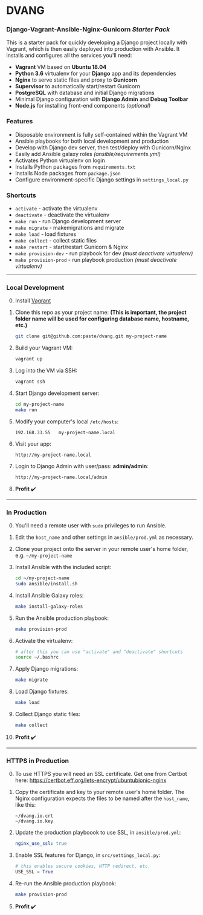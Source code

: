 DVANG
=======

### Django-Vagrant-Ansible-Nginx-Gunicorn *Starter Pack*

This is a starter pack for quickly developing a Django project locally with Vagrant, which is then easily deployed into production with Ansible. It installs and configures all the services you'll need:
 - **Vagrant** VM based on **Ubuntu 18.04**
 - **Python 3.6** virtualenv for your **Django** app and its dependencies
 - **Nginx** to serve static files and proxy to **Gunicorn**
 - **Supervisor** to automatically start/restart Gunicorn
 - **PostgreSQL** with database and initial Django migrations
 - Minimal Django configuration with **Django Admin** and **Debug Toolbar**
 - **Node.js** for installing front-end components *(optional)*

### Features
- Disposable environment is fully self-contained within the Vagrant VM
- Ansible playbooks for both local development and production
- Develop with Django dev server, then test/deploy with Gunicorn/Nginx
- Easily add Ansible galaxy roles *(ansible/requirements.yml)*
- Activates Python virtualenv on login
- Installs Python packages from `requirements.txt`
- Installs Node packages from `package.json`
- Configure environment-specific Django settings in `settings_local.py`

### Shortcuts
- `activate` - activate the virtualenv 
- `deactivate` - deactivate the virtualenv 
- `make run` - run Django development server 
- `make migrate` - makemigrations and migrate 
- `make load` - load fixtures 
- `make collect` - collect static files 
- `make restart` - start/restart Gunicorn & Nginx
- `make provision-dev` - run playbook for dev *(must deactivate virtualenv)*
- `make provision-prod` - run playbook production *(must deactivate virtualenv)*
----

### Local Development

0. Install [Vagrant](https://www.vagrantup.com/)

0. Clone this repo as your project name: **(This is important, the project folder name will be used for configuring database name, hostname, etc.)**
    ```sh
    git clone git@github.com:paste/dvang.git my-project-name
    ```

0. Build your Vagrant VM:

    ```sh
    vagrant up
    ```

0. Log into the VM via SSH:
    ```sh
    vagrant ssh
    ```

0. Start Django development server:
    ```sh
    cd my-project-name
    make run
    ```

0. Modify your computer's local `/etc/hosts`:

    ```
    192.168.33.55   my-project-name.local
    ```

0. Visit your app:
    ```
    http://my-project-name.local
    ```

0. Login to Django Admin with user/pass: **admin/admin**:
    ```
    http://my-project-name.local/admin
    ```


0. **Profit** :heavy_check_mark:


----

### In Production

0. You'll need a remote user with `sudo` privileges to run Ansible.

0. Edit the `host_name` and other settings in `ansible/prod.yml` as necessary.

0. Clone your project onto the server in your remote user's home folder, e.g. `~/my-project-name`

0. Install Ansible with the included script:
    ```sh
    cd ~/my-project-name
    sudo ansible/install.sh
    ```

0. Install Ansible Galaxy roles:
    ```sh
    make install-galaxy-roles
    ```

0. Run the Ansible production playbook:
    ```sh
    make provision-prod
    ```

0. Activate the virtualenv:
    ```sh
    # after this you can use "activate" and "deactivate" shortcuts
    source ~/.bashrc
    ```

0. Apply Django migrations:
    ```sh
    make migrate
    ```

0. Load Django fixtures:
    ```sh
    make load
    ```

0. Collect Django static files:
    ```sh
    make collect
    ```

0. **Profit** :heavy_check_mark:


----

### HTTPS in Production

0. To use HTTPS you will need an SSL certificate. Get one from Certbot here: https://certbot.eff.org/lets-encrypt/ubuntubionic-nginx

0. Copy the certificate and key to your remote user's home folder. The Nginx configuration expects the files to be named after the `host_name`, like this:  
    ```
    ~/dvang.io.crt
    ~/dvang.io.key
    ```

0. Update the production playboook to use SSL, in `ansible/prod.yml`:  
    ```yaml
    nginx_use_ssl: true
    ```

0. Enable SSL features for Django, in `src/settings_local.py`:  
    ```py
    # this enables secure cookies, HTTP redirect, etc.
    USE_SSL = True
    ```

0. Re-run the Ansible production playbook:
    ```sh
    make provision-prod
    ```

0. **Profit** :heavy_check_mark:
